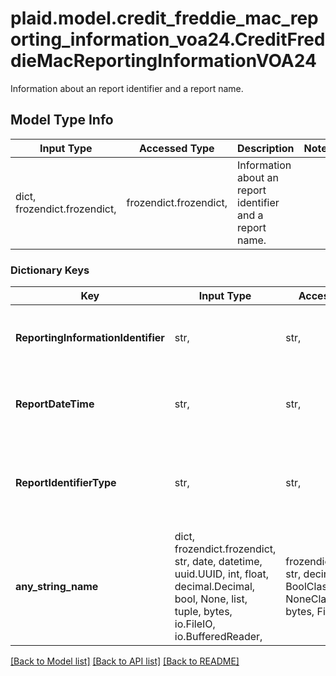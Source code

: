 # plaid.model.credit_freddie_mac_reporting_information_voa24.CreditFreddieMacReportingInformationVOA24

Information about an report identifier and a report name.

## Model Type Info
Input Type | Accessed Type | Description | Notes
------------ | ------------- | ------------- | -------------
dict, frozendict.frozendict,  | frozendict.frozendict,  | Information about an report identifier and a report name. | 

### Dictionary Keys
Key | Input Type | Accessed Type | Description | Notes
------------ | ------------- | ------------- | ------------- | -------------
**ReportingInformationIdentifier** | str,  | str,  | Documentation not found in the MISMO model viewer and not provided by Freddie Mac. | 
**ReportDateTime** | str,  | str,  | Documentation not found in the MISMO model viewer and not provided by Freddie Mac. | [optional] 
**ReportIdentifierType** | str,  | str,  | Documentation not found in the MISMO model viewer and not provided by Freddie Mac. The value can only be \&quot;ReportID\&quot; | [optional] 
**any_string_name** | dict, frozendict.frozendict, str, date, datetime, uuid.UUID, int, float, decimal.Decimal, bool, None, list, tuple, bytes, io.FileIO, io.BufferedReader,  | frozendict.frozendict, str, decimal.Decimal, BoolClass, NoneClass, tuple, bytes, FileIO | any string name can be used but the value must be the correct type | [optional]

[[Back to Model list]](../../README.md#documentation-for-models) [[Back to API list]](../../README.md#documentation-for-api-endpoints) [[Back to README]](../../README.md)

